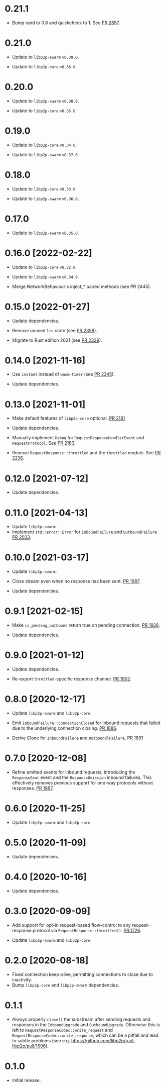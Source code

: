 # 0.21.1

- Bump rand to 0.8 and quickcheck to 1. See [PR 2857].

[PR 2857]: https://github.com/libp2p/rust-libp2p/pull/2857

# 0.21.0

- Update to `libp2p-swarm` `v0.39.0`.

- Update to `libp2p-core` `v0.36.0`.

# 0.20.0

- Update to `libp2p-swarm` `v0.38.0`.

- Update to `libp2p-core` `v0.35.0`.

# 0.19.0

- Update to `libp2p-core` `v0.34.0`.

- Update to `libp2p-swarm` `v0.37.0`.

# 0.18.0

- Update to `libp2p-core` `v0.33.0`.

- Update to `libp2p-swarm` `v0.36.0`.

# 0.17.0

- Update to `libp2p-swarm` `v0.35.0`.

# 0.16.0 [2022-02-22]

- Update to `libp2p-core` `v0.32.0`.

- Update to `libp2p-swarm` `v0.34.0`.

- Merge NetworkBehaviour's inject_\* paired methods (see PR 2445).

[PR 2445]: https://github.com/libp2p/rust-libp2p/pull/2445

# 0.15.0 [2022-01-27]

- Update dependencies.

- Remove unused `lru` crate (see [PR 2358]).

- Migrate to Rust edition 2021 (see [PR 2339]).

[PR 2339]: https://github.com/libp2p/rust-libp2p/pull/2339
[PR 2358]: https://github.com/libp2p/rust-libp2p/pull/2358

# 0.14.0 [2021-11-16]

- Use `instant` instead of `wasm-timer` (see [PR 2245]).

- Update dependencies.

[PR 2245]: https://github.com/libp2p/rust-libp2p/pull/2245

# 0.13.0 [2021-11-01]

- Make default features of `libp2p-core` optional.
  [PR 2181](https://github.com/libp2p/rust-libp2p/pull/2181)

- Update dependencies.

- Manually implement `Debug` for `RequestResponseHandlerEvent` and
  `RequestProtocol`. See [PR 2183].

- Remove `RequestResponse::throttled` and the `throttled` module.
  See [PR 2236].

[PR 2183]: https://github.com/libp2p/rust-libp2p/pull/2183
[PR 2236]: https://github.com/libp2p/rust-libp2p/pull/2236

# 0.12.0 [2021-07-12]

- Update dependencies.

# 0.11.0 [2021-04-13]

- Update `libp2p-swarm`.
- Implement `std::error::Error` for `InboundFailure` and `OutboundFailure` [PR
  2033](https://github.com/libp2p/rust-libp2p/pull/2033).

# 0.10.0 [2021-03-17]

- Update `libp2p-swarm`.

- Close stream even when no response has been sent.
  [PR 1987](https://github.com/libp2p/rust-libp2p/pull/1987).

- Update dependencies.

# 0.9.1 [2021-02-15]

- Make `is_pending_outbound` return true on pending connection.
  [PR 1928](https://github.com/libp2p/rust-libp2p/pull/1928).

- Update dependencies.

# 0.9.0 [2021-01-12]

- Update dependencies.

- Re-export `throttled`-specific response channel. [PR
  1902](https://github.com/libp2p/rust-libp2p/pull/1902).

# 0.8.0 [2020-12-17]

- Update `libp2p-swarm` and `libp2p-core`.

- Emit `InboundFailure::ConnectionClosed` for inbound requests that failed due
  to the underlying connection closing.
  [PR 1886](https://github.com/libp2p/rust-libp2p/pull/1886).

- Derive Clone for `InboundFailure` and `Outbound}Failure`.
  [PR 1891](https://github.com/libp2p/rust-libp2p/pull/1891)

# 0.7.0 [2020-12-08]

- Refine emitted events for inbound requests, introducing
  the `ResponseSent` event and the `ResponseOmission`
  inbound failures. This effectively removes previous
  support for one-way protocols without responses.
  [PR 1867](https://github.com/libp2p/rust-libp2p/pull/1867).

# 0.6.0 [2020-11-25]

- Update `libp2p-swarm` and `libp2p-core`.

# 0.5.0 [2020-11-09]

- Update dependencies.

# 0.4.0 [2020-10-16]

- Update dependencies.

# 0.3.0 [2020-09-09]

- Add support for opt-in request-based flow-control to any
  request-response protocol via `RequestResponse::throttled()`.
  [PR 1726](https://github.com/libp2p/rust-libp2p/pull/1726).

- Update `libp2p-swarm` and `libp2p-core`.

# 0.2.0 [2020-08-18]

- Fixed connection keep-alive, permitting connections to close due
  to inactivity.
- Bump `libp2p-core` and `libp2p-swarm` dependencies.

# 0.1.1

- Always properly `close()` the substream after sending requests and
responses in the `InboundUpgrade` and `OutboundUpgrade`. Otherwise this is
left to `RequestResponseCodec::write_request` and `RequestResponseCodec::write_response`,
which can be a pitfall and lead to subtle problems (see e.g.
https://github.com/libp2p/rust-libp2p/pull/1606).

# 0.1.0

- Initial release.
